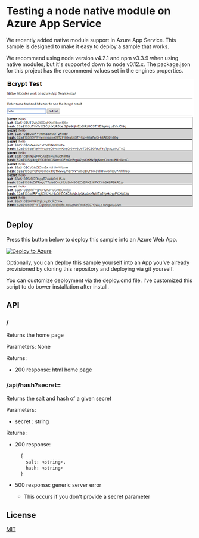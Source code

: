 # Testing a node native module on Azure App Service

We recently added native module support in Azure App Service. This sample is designed to make it easy to deploy a sample that works.

We recommend using node version v4.2.1 and npm v3.3.9 when using native modules, but it's supported down to node v0.12.x. The package.json for this project has the recommend values set in the engines properties.

![Screenshot of app](./bcrypt-native.png)

## Deploy

Press this button below to deploy this sample into an Azure Web App.

[![Deploy to Azure](http://azuredeploy.net/deploybutton.png)](https://azuredeploy.net/)

Optionally, you can deploy this sample yourself into an App you've already provisioned by cloning this repository and deploying via git yourself.

You can customize deployment via the deploy.cmd file. I've customized this script to do bower installation after install.

## API

### /

Returns the home page

Parameters: None

Returns:
 - 200 response: html home page

### /api/hash?secret=<string>

Returns the salt and hash of a given secret

Parameters:
 - secret : string
 
Returns:

- 200 response:

		{
		  salt: <string>,
		  hash: <string>
		}
- 500 response: generic server error
	- This occurs if you don't provide a secret parameter

## License

[MIT](./LICENSE)